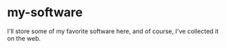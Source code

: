 # my-software
I'll store some of my favorite software here, and of course, I've collected it on the web.
